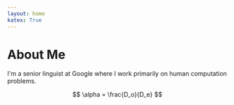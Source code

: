 ```yaml
---
layout: home
katex: True
---
```


# About Me

I'm a senior linguist at Google where I work primarily on human computation problems. 

$$ \alpha = \frac{D_o}{D_e} $$